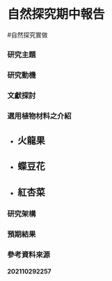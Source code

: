 # 自然探究期中報告
#自然探究實做 

### 研究主題
### 研究動機
### 文獻探討
### 選用植物材料之介紹
- **火龍果**
	- 
- **蝶豆花**
	- 
- **紅杏菜**
	- 
### 研究架構
### 預期結果
### 參考資料來源

#### 202110292257